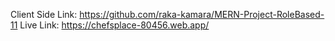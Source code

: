 Client Side Link: https://github.com/raka-kamara/MERN-Project-RoleBased-11
Live Link: https://chefsplace-80456.web.app/
